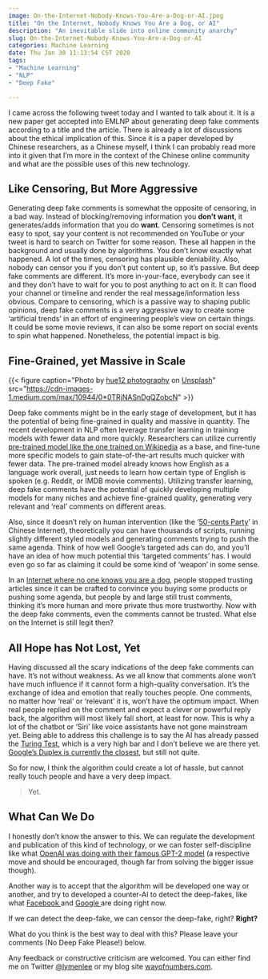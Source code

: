 ```yaml
---
image: On-the-Internet-Nobody-Knows-You-Are-a-Dog-or-AI.jpeg
title: "On the Internet, Nobody Knows You Are a Dog, or AI"
description: "An inevitable slide into online community anarchy"
slug: On-the-Internet-Nobody-Knows-You-Are-a-Dog-or-AI
categories: Machine Learning
date: Thu Jan 30 11:13:54 CST 2020
tags: 
- "Machine Learning"
- "NLP"
- "Deep Fake"

---
```




I came across the following tweet today and I wanted to talk about it. It is a new paper get accepted into EMLNP about generating deep fake comments according to a title and the article. There is already a lot of discussions about the ethical implication of this. Since it is a paper developed by Chinese researchers, as a Chinese myself, I think I can probably read more into it given that I’m more in the context of the Chinese online community and what are the possible uses of this new technology.

## Like Censoring, But More Aggressive

Generating deep fake comments is somewhat the opposite of censoring, in a bad way. Instead of blocking/removing information you **don’t want**, it generates/adds information that you do **want**. Censoring sometimes is not easy to spot, say your content is not recommended on YouTube or your tweet is hard to search on Twitter for some reason. These all happen in the background and usually done by algorithms. You don’t know exactly what happened. A lot of the times, censoring has plausible deniability. Also, nobody can censor you if you don’t put content up, so it’s passive. But deep fake comments are different. It’s more in-your-face, everybody can see it and they don’t have to wait for you to post anything to act on it. It can flood your channel or timeline and render the real message/information less obvious. Compare to censoring, which is a passive way to shaping public opinions, deep fake comments is a very aggressive way to create some ‘artificial trends’ in an effort of engineering people’s view on certain things. It could be some movie reviews, it can also be some report on social events to spin what happened. Nonetheless, the potential impact is big.

## Fine-Grained, yet Massive in Scale

{{< figure caption="Photo by [hue12 photography](https://unsplash.com/@hue12_photography?utm_source=medium&utm_medium=referral) on [Unsplash](https://unsplash.com?utm_source=medium&utm_medium=referral)" src="https://cdn-images-1.medium.com/max/10944/0*0TRjNASnDgQZobcN" >}}

Deep fake comments might be in the early stage of development, but it has the potential of being fine-grained in quality and massive in quantity. The recent development in NLP often leverage transfer learning in training models with fewer data and more quickly. Researchers can utilize currently [pre-trained model like the one trained on Wikipedia](https://www.kdnuggets.com/2017/11/building-wikipedia-text-corpus-nlp.html) as a base, and fine-tune more specific models to gain state-of-the-art results much quicker with fewer data. The pre-trained model already knows how English as a language work overall, just needs to learn how certain type of English is spoken (e.g. Reddit, or IMDB movie comments). Utilizing transfer learning, deep fake comments have the potential of quickly developing multiple models for many niches and achieve fine-grained quality, generating very relevant and ‘real’ comments on different areas.

Also, since it doesn’t rely on human intervention (like the ‘[50-cents Party](https://en.wikipedia.org/wiki/50_Cent_Party)’ in Chinese Internet), theoretically you can have thousands of scripts, running slightly different styled models and generating comments trying to push the same agenda. Think of how well Google’s targeted ads can do, and you’ll have an idea of how much potential this ‘targeted comments’ has. I would even go so far as claiming it could be some kind of ‘weapon’ in some sense.

In an [Internet where no one knows you are a dog](https://en.wikipedia.org/wiki/On_the_Internet,_nobody_knows_you%27re_a_dog), people stopped trusting articles since it can be crafted to convince you buying some products or pushing some agenda, but people by and large still trust comments, thinking it’s more human and more private thus more trustworthy. Now with the deep fake comments, even the comments cannot be trusted. What else on the Internet is still legit then?

## All Hope has Not Lost, Yet


Having discussed all the scary indications of the deep fake comments can have. It’s not without weakness. As we all know that comments alone won’t have much influence if it cannot form a high-quality conversation. It’s the exchange of idea and emotion that really touches people. One comments, no matter how ‘real’ or ‘relevant’ it is, won’t have the optimum impact. When real people replied on the comment and expect a clever or powerful reply back, the algorithm will most likely fall short, at least for now. This is why a lot of the chatbot or ‘Siri’ like voice assistants have not gone mainstream yet. Being able to address this challenge is to say the AI has already passed the [Turing Test](https://en.wikipedia.org/wiki/Turing_test), which is a very high bar and I don’t believe we are there yet. [Google’s Duplex is currently the closest](https://towardsdatascience.com/did-google-duplex-beat-the-turing-test-yes-and-no-a2b87d1c9f58), but still not quite.

So for now, I think the algorithm could create a lot of hassle, but cannot really touch people and have a very deep impact.
> Yet.

## What Can We Do

I honestly don’t know the answer to this. We can regulate the development and publication of this kind of technology, or we can foster self-discipline like what [OpenAI was doing with their famous GPT-2 model](https://www.wired.com/story/dangerous-ai-open-source/) (a respective move and should be encouraged, though far from solving the bigger issue though).

Another way is to accept that the algorithm will be developed one way or another, and try to developed a counter-AI to detect the deep-fakes, like what [Facebook ](https://ai.facebook.com/blog/deepfake-detection-challenge/)and [Google ](https://ai.googleblog.com/2019/09/contributing-data-to-deepfake-detection.html)are doing right now.

If we can detect the deep-fake, we can censor the deep-fake, right? **Right?**

What do you think is the best way to deal with this? Please leave your comments (No Deep Fake Please!) below.

Any feedback or constructive criticism are welcomed. You can either find me on Twitter [@lymenlee](https://twitter.com/lymenlee) or my blog site [wayofnumbers.com](https://wayofnumbers.com/).
